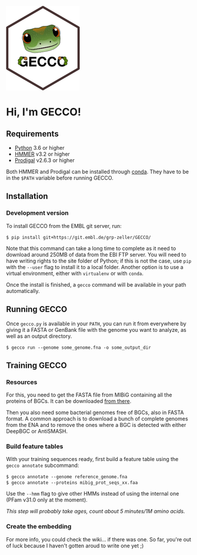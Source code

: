 ![](static/gecco.png)

# Hi, I'm GECCO!


## Requirements

* [Python](https://www.python.org/downloads/) 3.6 or higher
* [HMMER](http://hmmer.org/) v3.2 or higher
* [Prodigal](https://github.com/hyattpd/Prodigal) v2.6.3 or higher

Both HMMER and Prodigal can be installed through [conda](https://anaconda.org/).
They have to be in the `$PATH` variable before running GECCO.


## Installation

### Development version

To install GECCO from the EMBL git server, run:
```console
$ pip install git+https://git.embl.de/grp-zeller/GECCO/
```

Note that this command can take a long time to complete as it need to download
around 250MB of data from the EBI FTP server. You will need to have writing
rights to the site folder of Python; if this is not the case, use `pip` with
the `--user` flag to install it to a local folder. Another option is to use
a virtual environment, either with `virtualenv` or with `conda`.

Once the install is finished, a `gecco` command will be available in your path
automatically.


## Running GECCO

Once `gecco.py` is available in your `PATH`, you can run it from everywhere by
giving it a FASTA or GenBank file with the genome you want to analyze, as well
as an output directory.

```console
$ gecco run --genome some_genome.fna -o some_output_dir
```


## Training GECCO

### Resources

For this, you need to get the FASTA file from MIBiG containing all the proteins
of BGCs. It can be downloaded [from there](https://mibig.secondarymetabolites.org/download).

Then you also need some bacterial genomes free of BGCs, also in FASTA format. A
common approach is to download a bunch of complete genomes from the ENA and to
remove the ones where a BGC is detected with either DeepBGC or AntiSMASH.


### Build feature tables

With your training sequences ready, first build a feature table using the
`gecco annotate` subcommand:

```console
$ gecco annotate --genome reference_genome.fna
$ gecco annotate --proteins mibig_prot_seqs_xx.faa
```

Use the `--hmm` flag to give other HMMs instead of using the internal one
(PFam v31.0 only at the moment).

*This step will probably take ages, count about 5 minutes/1M amino acids.*


### Create the embedding





For more info, you could check the wiki... if there was one.
So far, you're out of luck because I haven't gotten aroud to write one yet ;)
